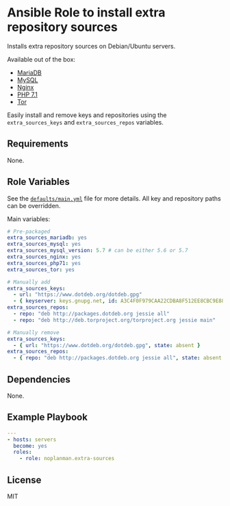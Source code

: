 # Ansible Role to install extra repository sources

<!-- [![Build Status][travis-build-status]][travis-tests] -->

Installs extra repository sources on Debian/Ubuntu servers.

Available out of the box:
- [MariaDB][setup-mariadb]
- [MySQL][setup-mysql]
- [Nginx][setup-nginx]
- [PHP 7.1][setup-php71]
- [Tor][setup-tor]

Easily install and remove keys and repositories using the `extra_sources_keys` and `extra_sources_repos` variables.

## Requirements

None.

## Role Variables

See the [`defaults/main.yml`][defaults] file for more details.
All key and repository paths can be overridden.

Main variables:

```yaml
# Pre-packaged
extra_sources_mariadb: yes
extra_sources_mysql: yes
extra_sources_mysql_version: 5.7 # can be either 5.6 or 5.7
extra_sources_nginx: yes
extra_sources_php71: yes
extra_sources_tor: yes

# Manually add
extra_sources_keys:
  - url: "https://www.dotdeb.org/dotdeb.gpg"
  - { keyserver: keys.gnupg.net, id: A3C4F0F979CAA22CDBA8F512EE8CBC9E886DDD89 }
extra_sources_repos:
  - repo: "deb http://packages.dotdeb.org jessie all"
  - repo: "deb http://deb.torproject.org/torproject.org jessie main"

# Manually remove
extra_sources_keys:
  - { url: "https://www.dotdeb.org/dotdeb.gpg", state: absent }
extra_sources_repos:
  - { repo: "deb http://packages.dotdeb.org jessie all", state: absent }
```

## Dependencies

None.

## Example Playbook

```yaml
---
- hosts: servers
  become: yes
  roles:
    - role: noplanman.extra-sources
```

## License

MIT

[travis-build-status]: https://travis-ci.org/noplanman/ansible-extra-sources.svg?branch=master "Travis-CI Build Status"
[travis-tests]: https://travis-ci.org/noplanman/ansible-extra-sources "Travis-CI Tests"
[defaults]: https://travis-ci.org/noplanman/ansible-extra-sources/blob/master/defaults/main.yml "Default variables"
[setup-mariadb]: https://downloads.mariadb.org/mariadb/repositories/ "Setup MariaDB repository"
[setup-mysql]: https://dev.mysql.com/doc/mysql-apt-repo-quick-guide/en/#repo-qg-apt-repo-manual-setup "Setup MySQL repository"
[setup-nginx]: https://nginx.org/en/linux_packages.html#stable "Setup Nginx repository"
[setup-php71]: https://packages.sury.org/php/README.txt "Setup PHP 7.1 repository"
[setup-tor]: https://www.torproject.org/docs/debian.html.en "Setup Tor repository"
